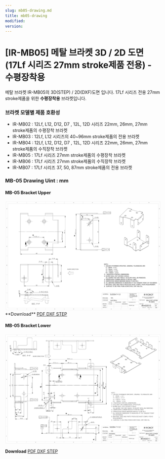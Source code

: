 ```yaml
---
slug: mb05-drawing.md
title: mb05-drawing
modified: 
version:
---
```

# [IR-MB05] 메탈 브라켓 3D / 2D 도면 (17Lf 시리즈 27mm stroke제품 전용) - 수평장착용

메탈 브라켓 IR-MB05의 3D(STEP) / 2D(DXF)도면 입니다. 17Lf 시리즈 전용 27mm stroke제품을 위한 **수평장착용** 브라켓입니다.  
  
###  브라켓 모델별 제품 호환성
- IR-MB02 : 12Lf, L12, D12, D7 , 12L, 12D 시리즈 22mm, 26mm, 27mm stroke제품의 수평장착 브라켓
- IR-MB03 : 12Lf, L12 시리즈의 40~96mm stroke제품의 전용 브라켓
- IR-MB04 : 12Lf, L12, D12, D7 , 12L, 12D 시리즈 22mm, 26mm, 27mm stroke제품의 수직장착 브라켓
- IR-MB05 : 17Lf 시리즈 27mm stroke제품의 수평장착 브라켓
- IR-MB06 : 17Lf 시리즈 27mm stroke제품의 수직장착 브라켓
- IR-MB07 : 17Lf 시리즈 37, 50, 87mm stroke제품의 전용 브라켓
### MB-05 Drawing  Uint : mm
#### MB-05 Bracket Upper
<img src="./data/mb05-upper.png" />
**Download**  <a class="downloadbtn" href="./data/ENG-IRMIS0010 BRACKET UPPER, IR-MB05_Rev01_20240826.pdf" download> PDF </a><a  class="downloadbtn" href="./data/ENG-IRMIS0010 BRACKET UPPER, IR-MB05_Rev01_20240826.DXF" download> DXF </a><a  class="downloadbtn" href="./data/IR-MB05_Rev01_20240826.step" download> STEP </a>

#### MB-05 Bracket Lower
<img src="./data/mb-05-lower.png" />

**Download**  <a class="downloadbtn" href="./data/ENG-IRMIS0011 BRACKET LOWER, IR-MB05_Rev01_20240826.pdf" download> PDF </a><a  class="downloadbtn" href="./data/ENG-IRMIS0011 BRACKET LOWER, IR-MB05_Rev01_20240826.DXF" download> DXF </a><a  class="downloadbtn" href="./data/IR-MB05_Rev01_20240826.step" download> STEP </a>
